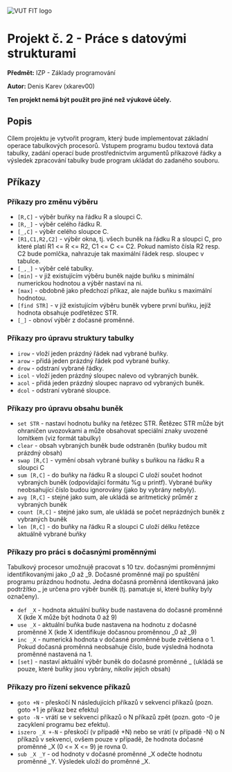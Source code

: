 ![VUT FIT logo](https://wis.fit.vutbr.cz/images/fitnewb.png)

# Projekt č. 2 - Práce s datovými strukturami
**Předmět:** IZP - Základy programování

**Autor:** Denis Karev (xkarev00)

**Ten projekt nemá být použit pro jiné než výukové účely.**

## Popis 
Cílem projektu je vytvořit program, který bude implementovat základní operace tabulkových procesorů. 
Vstupem programu budou textová data tabulky, zadání operací bude prostřednictvím argumentů příkazové řádky a výsledek zpracování tabulky bude program ukládat do zadaného souboru.

## Příkazy ##

### Příkazy pro změnu výběru ###

* `[R,C]` - výběr buňky na řádku R a sloupci C.
* `[R,_]` - výběr celého řádku R.
* `[_,C]` - výběr celého sloupce C.
* `[R1,C1,R2,C2]` - výběr okna, tj. všech buněk na řádku R a sloupci C, pro které platí R1 <= R <= R2, C1 <= C <= C2. Pokud namísto čísla R2 resp. C2 bude pomlčka, nahrazuje tak maximální řádek resp. sloupec v tabulce.
* `[_,_]` - výběr celé tabulky.
* `[min]` - v již existujícím výběru buněk najde buňku s minimální numerickou hodnotou a výběr nastaví na ni.
* `[max]` - obdobně jako předchozí příkaz, ale najde buňku s maximální hodnotou.
* `[find STR]` - v již existujícím výběru buněk vybere první buňku, jejíž hodnota obsahuje podřetězec STR.
* `[_]` - obnoví výběr z dočasné proměnné.

### Příkazy pro úpravu struktury tabulky ###
* `irow` - vloží jeden prázdný řádek nad vybrané buňky.
* `arow` - přidá jeden prázdný řádek pod vybrané buňky.
* `drow` - odstraní vybrané řádky.
* `icol` - vloží jeden prázdný sloupec nalevo od vybraných buněk.
* `acol` - přidá jeden prázdný sloupec napravo od vybraných buněk.
* `dcol` - odstraní vybrané sloupce.

### Příkazy pro úpravu obsahu buněk ###
* `set STR` - nastaví hodnotu buňky na řetězec STR. Řetězec STR může být ohraničen uvozovkami a může obsahovat speciální znaky uvozené lomítkem (viz formát tabulky)
* `clear` - obsah vybraných buněk bude odstraněn (buňky budou mít prázdný obsah)
* `swap [R,C]` - vymění obsah vybrané buňky s buňkou na řádku R a sloupci C
* `sum [R,C]` - do buňky na řádku R a sloupci C uloží součet hodnot vybraných buněk (odpovídající formátu %g u printf). Vybrané buňky neobsahující číslo budou ignorovány (jako by vybrány nebyly).
* `avg [R,C]` - stejné jako sum, ale ukládá se aritmetický průměr z vybraných buněk
* `count [R,C]` - stejné jako sum, ale ukládá se počet neprázdných buněk z vybraných buněk
* `len [R,C]` - do buňky na řádku R a sloupci C uloží délku řetězce aktuálně vybrané buňky

### Příkazy pro práci s dočasnými proměnnými ###
Tabulkový procesor umožnujě pracovat s 10 tzv. dočasnými proměnnými identifikovanými jako _0 až _9. Dočasné proměnné mají po spuštění programu prázdnou hodnotu. Jedna dočasná proměnná identikovaná jako podtržítko _ je určena pro výběr buněk (tj. pamatuje si, které buňky byly označeny).

* `def _X` - hodnota aktuální buňky bude nastavena do dočasné proměnné X (kde X může být hodnota 0 až 9)
* `use _X` - aktuální buňka bude nastavena na hodnotu z dočasné proměnné X (kde X identifikuje dočasnou proměnnou _0 až _9)
* `inc _X` - numerická hodnota v dočasné proměnné bude zvětšena o 1. Pokud dočasná proměnná neobsahuje číslo, bude výsledná hodnota proměnné nastavená na 1.
* `[set]` - nastaví aktuální výběr buněk do dočasné proměnné _ (ukládá se pouze, které buňky jsou vybrány, nikoliv jejich obsah)

### Příkazy pro řízení sekvence příkazů ###
* `goto +N` - přeskočí N následujících příkazů v sekvenci příkazů (pozn. goto +1 je příkaz bez efektu)
* `goto -N` - vrátí se v sekvenci příkazů o N příkazů zpět (pozn. goto -0 je zacyklení programu bez efektu).
* `iszero _X +-N` - přeskočí (v případě +N) nebo se vrátí (v případě -N) o N příkazů v sekvenci, ovšem pouze v případě, že hodnota dočasné proměnné _X (0 <= X <= 9) je rovna 0.
* `sub _X _Y` - od hodnoty v dočasné proměnné _X odečte hodnotu proměnné _Y. Výsledek uloží do proměnné _X.
